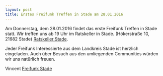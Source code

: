 ```yaml
---
layout: post
title: Erstes Freifunk Treffen in Stade am 28.01.2016
---
```


Am Donnerstag, dem 28.01.2016 findet das erste Freifunk Treffen in Stade statt. Wir treffen uns ab 19 Uhr im Ratskeller in Stade. (Hökerstraße 10, 21682 Stade) [Ratskeller Stade](http://www.ratskeller-stade.de/).

Jeder Freifunk Interessierte aus dem Landkreis Stade ist herzlich eingeladen. Auch über Besuch aus den umliegenden Communities würden wir uns natürlich freuen.

Vincent 
[Freifunk Stade](http://stade.freifunk.net/)

